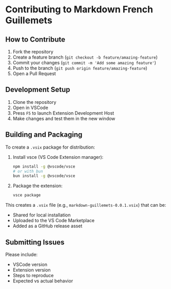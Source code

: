 # Contributing to Markdown French Guillemets

## How to Contribute

1. Fork the repository
2. Create a feature branch (`git checkout -b feature/amazing-feature`)
3. Commit your changes (`git commit -m 'Add some amazing feature'`)
4. Push to the branch (`git push origin feature/amazing-feature`)
5. Open a Pull Request

## Development Setup

1. Clone the repository
2. Open in VSCode
3. Press `F5` to launch Extension Development Host
4. Make changes and test them in the new window

## Building and Packaging

To create a `.vsix` package for distribution:

1. Install vsce (VS Code Extension manager):

   ```bash
   npm install -g @vscode/vsce
   # or with bun
   bun install -g @vscode/vsce
   ```

2. Package the extension:

   ```bash
   vsce package
   ```

This creates a `.vsix` file (e.g., `markdown-guillemets-0.0.1.vsix`) that can be:

- Shared for local installation
- Uploaded to the VS Code Marketplace
- Added as a GitHub release asset

## Submitting Issues

Please include:

- VSCode version
- Extension version
- Steps to reproduce
- Expected vs actual behavior
